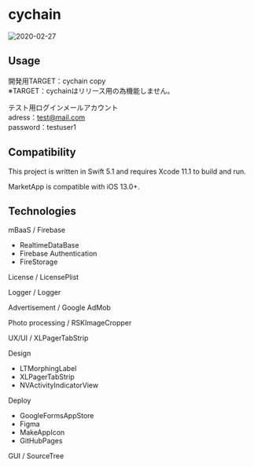 # cychain
![2020-02-27](https://user-images.githubusercontent.com/56917581/75442673-517e6280-59a3-11ea-960c-1144bd2b87d6.png)

## Usage
開発用TARGET：cychain copy  
※TARGET：cychainはリリース用の為機能しません。  

テスト用ログインメールアカウント  
adress：test@mail.com  
password：testuser1  

## Compatibility

This project is written in Swift 5.1 and requires Xcode 11.1 to build and run.

MarketApp is compatible with iOS 13.0+.


## Technologies

mBaaS / Firebase
- RealtimeDataBase
- Firebase Authentication
- FireStorage

License / LicensePlist

Logger / Logger

Advertisement / Google AdMob

Photo processing / RSKImageCropper

UX/UI / XLPagerTabStrip

Design
- LTMorphingLabel 
- XLPagerTabStrip
- NVActivityIndicatorView

Deploy
- GoogleFormsAppStore
- Figma
- MakeAppIcon
- GitHubPages

GUI / SourceTree


